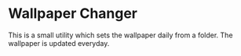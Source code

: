 # Wallpaper Changer

This is a small utility which sets the wallpaper daily from a folder. The wallpaper is updated everyday.
